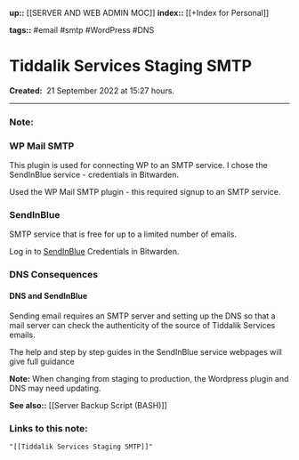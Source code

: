 **up::** [[SERVER AND WEB ADMIN MOC]]
**index::** [[+Index for Personal]]
 

**tags::** #email #smtp #WordPress #DNS 

# Tiddalik Services Staging SMTP

**Created:**  21 September 2022 at  15:27 hours.

___
### Note:
### WP Mail SMTP 
This plugin is used for connecting WP to an SMTP service.
I chose the SendInBlue service - credentials in Bitwarden.

Used the WP Mail SMTP plugin - this required signup to an SMTP service.

### SendInBlue
SMTP service that is free for up to a limited number of emails.

Log in to [SendInBlue](https://app.sendinblue.com/account/login)
Credentials in Bitwarden.

### DNS Consequences

#### DNS and SendInBlue

Sending email requires an SMTP server and setting up the DNS so that a mail server can check the authenticity of the source of Tiddalik Services emails.

The help and step by step guides in the SendInBlue service webpages will give full guidance

**Note:**
When changing from staging to production, the Wordpress plugin and DNS may need updating.


**See also::** [[Server Backup Script (BASH)]]

### Links to this note:
```query
"[[Tiddalik Services Staging SMTP]]"
```


